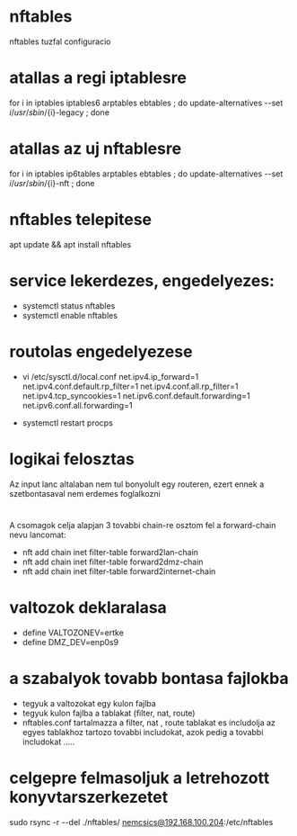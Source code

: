 # nftables
nftables tuzfal configuracio

# atallas a regi iptablesre
for i in iptables iptables6 arptables ebtables ; do update-alternatives --set ${i} /usr/sbin/${i}-legacy ; done

# atallas az uj nftablesre
for i in iptables ip6tables arptables ebtables ; do update-alternatives --set ${i} /usr/sbin/${i}-nft ; done

# nftables telepitese
apt update && apt install nftables

# service lekerdezes, engedelyezes:
- systemctl status nftables
- systemctl enable nftables

# routolas engedelyezese
- vi /etc/sysctl.d/local.conf
	net.ipv4.ip_forward=1
	net.ipv4.conf.default.rp_filter=1
	net.ipv4.conf.all.rp_filter=1
	net.ipv4.tcp_syncookies=1
    net.ipv6.conf.default.forwarding=1
	net.ipv6.conf.all.forwarding=1

- systemctl restart procps
# logikai felosztas
 Az input lanc altalaban nem tul bonyolult egy routeren, ezert ennek a szetbontasaval nem erdemes foglalkozni
#
A csomagok celja alapjan 3 tovabbi chain-re osztom fel a forward-chain nevu lancomat:
- nft add chain inet filter-table forward2lan-chain
- nft add chain inet filter-table forward2dmz-chain
- nft add chain inet filter-table forward2internet-chain

# valtozok deklaralasa
- define VALTOZONEV=ertke
- define DMZ_DEV=enp0s9

# a szabalyok tovabb bontasa fajlokba
- tegyuk a valtozokat egy kulon fajlba
- tegyuk kulon fajlba a tablakat (filter, nat, route)
- nftables.conf tartalmazza a filter, nat , route tablakat es includolja az egyes tablakhoz 
    tartozo tovabbi includokat, azok pedig a tovabbi includokat .....

# celgepre felmasoljuk a letrehozott konyvtarszerkezetet
sudo rsync -r --del ./nftables/ nemcsics@192.168.100.204:/etc/nftables
